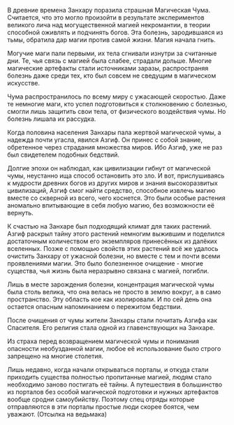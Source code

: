В древние времена Занхару поразила страшная Магическая Чума. 
Считается, что это могло произойти в результате экспериментов великого лича над могущественной магией некромантии, в теории способной оживлять и подчинять богов.
Эта болезнь, зародившаяся из тьмы, обратила дар магии против самой жизни. Магия начала гнить.

Могучие маги пали первыми, их тела сгнивали изнутри за считанные дни. Те, чья связь с магией была слабее, страдали дольше.
Многие магические артефакты стали источниками заразы, распространяя болезнь даже среди тех, кто был совсем не сведущим в магическом искусстве.

Чума распространилось по всему миру с ужасающей скоростью. Даже те немногие маги, кто успел подготовиться к столкновению с болезнью, смогли лишь защитить свои тела, от физического воздействия чумы. Но болезнь лишала их рассудка.

Когда половина населения Занхары пала жертвой магической чумы, а надежда почти угасла, явился Азгиф. Он принес с собой знание, обретенное через страдания множества миров. Ибо Азгиф, уже не раз был свидетелем подобных бедствий. 

Долгие эпохи он наблюдал, как цивилизации гибнут от магической чумы, неустанно ища способ остановить это зло.
И вот, прислушиваясь к мудрости древних богов из других миров и знания высокоразвитых цивилизаций, Азгиф смог найти средство, способное извлечь магию вместе со скверной из всего, чего коснется. Это были особые растения аномально впитывающие в себя любую магию, без возможности её вернуть.

К счастью на Занхаре был подходящий климат для таких растений. Азгиф раскрыл тайну этого растений немногим выжившим и поделился достаточным количеством его экземпляров принесённых из далёких вселенных. Позже с помощью свойств этих растений всё же удалось очистить Занхару от ужасной болезни, но вместе с тем и почти всеми проявлениями магии. Это было болезненное очищение - многие существа, чья жизнь была неразрывно связана с магией, погибли. 

Лишь в месте зарождения болезни, концентрация магической чумы была столь велика, что она велась не просто в землю вокруг, а в само пространство. Эту область кое как изолировали. И по сей день она остается опасным напоминанием о пережитом бедствии.

После очищения от чумы жители Занхары стали почитать Азгифа как Спасителя. Его религия стала одной из главенствующих на Занхаре.

Из страха перед возвращением магической чумы и понимания опасности необузданной магии, любое её использование было строго запрещено на многие столетия.

Лишь недавно, когда начали открываться порталы, и откуда стали приходить существа полностью пропитанные магией, людям стало необходимо заново постигать её тайны.
А путешествия в большинство из порталов без особой магической подготовки и нужных артефактов вообще сродни самоубийству. Поэтому спец отряды которые отправляются в эти порталы простые люди скорее боятся, чем уважают. (Отсылка на ведьмака)